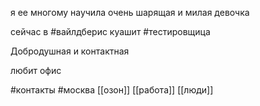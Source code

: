 я ее многому научила очень шарящая и милая девочка

сейчас в #вайлдберис куашит #тестировщица 

Добродушная и контактная 

любит офис

#контакты  #москва 
[[озон]]
[[работа]]
[[люди]]